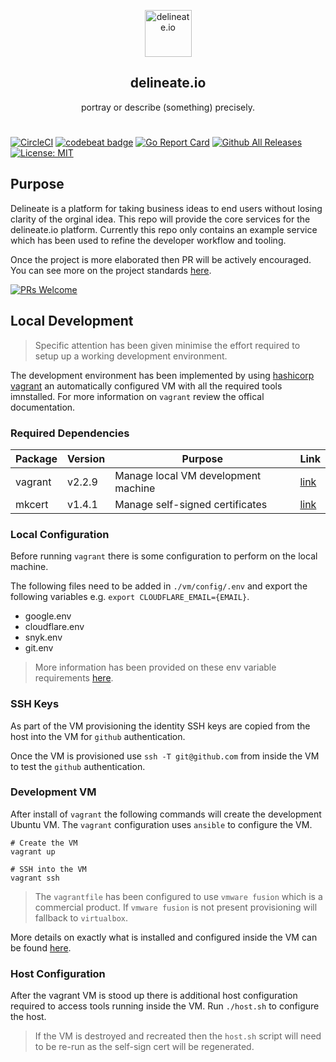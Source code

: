 <p align="center">
  <img alt="delineate.io" src="https://github.com/delineateio/.github/blob/master/assets/logo.png?raw=true" height="75" />
  <h2 align="center">delineate.io</h2>
  <p align="center">portray or describe (something) precisely.</p>
</p>

#

[![CircleCI](https://circleci.com/gh/delineateio/delineateio.engine.svg?style=shield)](https://circleci.com/gh/delineateio/delineateio.engine)
[![codebeat badge](https://codebeat.co/badges/f382bda1-32b7-406a-b793-9ae515ae8e52)](https://codebeat.co/projects/github-com-delineateio-delineateio-engine-master)
[![Go Report Card](https://goreportcard.com/badge/github.com/delineateio/delineateio.engine)](https://goreportcard.com/report/gtithub.com/delineateio/delineateio.engine)
[![Github All Releases](https://img.shields.io/github/downloads/delineateio/delineateio.engine/total.svg)](https://github.com/delineateio/delineateio.engine/releases)
[![License: MIT](https://img.shields.io/badge/License-MIT-yellow.svg)](https://opensource.org/licenses/MIT)

## Purpose

Delineate is a platform for taking business ideas to end users without losing clarity of the orginal idea. This repo will provide the core services for the delineate.io platform.  Currently this repo only contains an example service which has been used to refine the developer workflow and tooling.

Once the project is more elaborated then PR will be actively encouraged.  You can see more on the project standards [here](./docs/standards.md).

[![PRs Welcome](https://img.shields.io/badge/PRs-welcome-ff69b4.svg)](https://github.com/delineateio/delineateio.engine/issues?q=is%3Aissue+is%3Aopen+label%3A%22good+first+issue%22+)

## Local Development

> Specific attention has been given minimise the effort required to setup up a working development environment.

The development environment has been implemented by using [hashicorp vagrant](https://www.vagrantup.com/) an automatically configured VM with all the required tools imnstalled.  For more information on `vagrant` review the offical documentation.

### Required Dependencies

|Package|Version|Purpose|Link
|---|---|---|---|
|vagrant|v2.2.9|Manage local VM development machine|[link](https://www.vagrantup.com/)|
|mkcert|v1.4.1|Manage self-signed certificates|[link](https://github.com/FiloSottile/mkcert)|

### Local Configuration

Before running `vagrant` there is some configuration to perform on the local machine.

The following files need to be added in `./vm/config/.env` and export the following variables e.g. `export CLOUDFLARE_EMAIL={EMAIL}`.

* google.env
* cloudflare.env
* snyk.env
* git.env

> More information has been provided on these env variable requirements [here](./docs/env.md).

### SSH Keys

As part of the VM provisioning the identity SSH keys are copied from the host into the VM for `github` authentication.

Once the VM is provisioned use `ssh -T git@github.com` from inside the VM to test the `github` authentication.

### Development VM

After install of `vagrant` the following commands will create the development Ubuntu VM.  The `vagrant` configuration uses `ansible` to configure the VM.

```shell
# Create the VM
vagrant up

# SSH into the VM
vagrant ssh
```

> The `vagrantfile` has been configured to use `vmware fusion` which is a commercial product. If `vmware fusion` is not present provisioning will fallback to `virtualbox`.

More details on exactly what is installed and configured inside the VM can be found [here](./docs/vm.md).

### Host Configuration

After the vagrant VM is stood up there is additional host configuration required to access tools running inside the VM.  Run `./host.sh` to configure the host.

> If the VM is destroyed and recreated then the `host.sh` script will need to be re-run as the self-sign cert will be regenerated.
